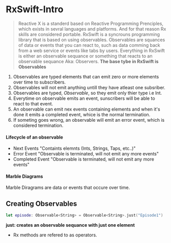 # RxSwift-Intro
> Reactive X is a standerd based on Reactive Programming Prenciples, which exists in sevral languages and platforms. And for that reason Rx skills are considered portable.
> RxSwift is a syncrouns programming library that is based on using observables. 
> Observables are squances of data or events that you can react to, such as data comming back from a web service or events like tabs by users.
> Everything in RxSwift is either an observable sequance or something that reacts to an observable sequance Aka: Observers.
> **The base tybe in RxSwift is Observables**

1. Observables are typed elements that can emit zero or more elements over time to subscribers.
2. Observables will not emit anything untill they have atleast one subsriber.
3. Observables are typed, *Observable<Int>*, so they emit only thier type i.e Int.
4. Everytime on observable emits an event, sunscribers will be able to react to that event.
5. An observable can emit nex events containing elements and when it's done it emits a completed event, whice is the normal termination.
6. If someting goes wrong, an observable will emit an error event, which is considered termination.
  
#### Lifecycle of an observable
- Next Events "Containts elemnts (Ints, Strings, Taps, etc..)"
- Error Event "Observable is terminated, will not emit any more events"
- Completed Event "Observable is terminated, will not emit any more events"

#### Marble Diagrams
Marble Diragrams are data or events that occure over time. 

## Creating Observables 

```swift
let episode: Observable<String> = Observable<String>.just("Episode1")
```
**just: creates an observable sequance with just one element**
- Rx methods are refered to as operators.




